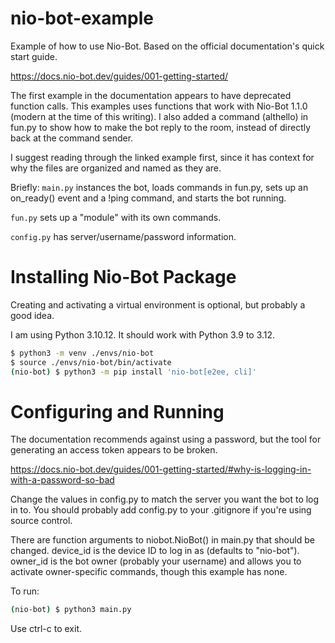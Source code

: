 # nio-bot-example
Example of how to use Nio-Bot. Based on the official documentation's quick start guide.

https://docs.nio-bot.dev/guides/001-getting-started/

The first example in the documentation appears to have deprecated function calls. This examples uses functions that work with Nio-Bot 1.1.0 (modern at the time of this writing). I also added a command (althello) in fun.py to show how to make the bot reply to the room, instead of directly back at the command sender.

I suggest reading through the linked example first, since it has context for why the files are organized and named as they are.

Briefly:
```main.py``` instances the bot, loads commands in fun.py, sets up an on_ready() event and a !ping command, and starts the bot running.

```fun.py``` sets up a "module" with its own commands.

```config.py``` has server/username/password information.

# Installing Nio-Bot Package
Creating and activating a virtual environment is optional, but probably a good idea.

I am using Python 3.10.12. It should work with Python 3.9 to 3.12.
```bash
$ python3 -m venv ./envs/nio-bot
$ source ./envs/nio-bot/bin/activate
(nio-bot) $ python3 -m pip install 'nio-bot[e2ee, cli]'
```

# Configuring and Running
The documentation recommends against using a password, but the tool for generating an access token appears to be broken.

https://docs.nio-bot.dev/guides/001-getting-started/#why-is-logging-in-with-a-password-so-bad

Change the values in config.py to match the server you want the bot to log in to. You should probably add config.py to your .gitignore if you're using source control.

There are function arguments to niobot.NioBot() in main.py that should be changed. device_id is the device ID to log in as (defaults to "nio-bot"). owner_id is the bot owner (probably your username) and allows you to activate owner-specific commands, though this example has none.

To run:
```bash
(nio-bot) $ python3 main.py
```

Use ctrl-c to exit.
